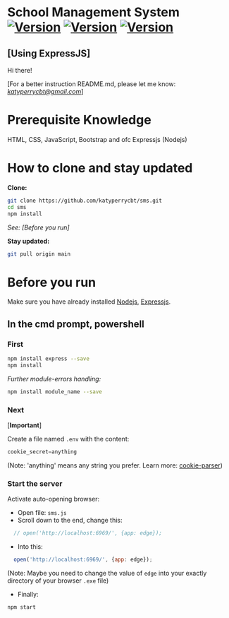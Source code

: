 # School Management System [![Version](https://img.shields.io/badge/version-1.0.0-green.svg)](https://github.com/katyperrycbt/sms/releases/tag/v1.0.0) [![Version](https://img.shields.io/badge/version-1.0.1-green.svg)](https://github.com/katyperrycbt/sms/releases/tag/v1.0.1) [![Version](https://img.shields.io/badge/version-2.0.0-yellow.svg)](https://github.com/katyperrycbt/sms/releases/tag/v2.0.0)

## [Using ExpressJS]
Hi there! 

[For a better instruction README.md, please let me know: *katyperrycbt@gmail.com*]

# Prerequisite Knowledge
HTML, CSS, JavaScript, Bootstrap and ofc Expressjs (Nodejs)

# How to clone and stay updated

**Clone:**
```bash
git clone https://github.com/katyperrycbt/sms.git
cd sms
npm install
```
*See: [Before you run]*

**Stay updated:**
```bash
git pull origin main
```

# Before you run

Make sure you have already installed [Nodejs](https://docs.npmjs.com/downloading-and-installing-node-js-and-npm), [Expressjs](http://expressjs.com/).

## In the cmd prompt, powershell
### First 
```bash
npm install express --save
npm install
```
*Further module-errors handling:*
```bash
npm install module_name --save
```
### Next 
[**Important**] 

Create a file named `.env` with the content: 
```javascript
cookie_secret=anything
```

(Note: 'anything' means any string you prefer. Learn more: [cookie-parser](https://www.npmjs.com/package/cookie-parser))

### Start the server
Activate auto-opening browser:
* Open file: `sms.js`
* Scroll down to the end, change this:
```javascript
  // open('http://localhost:6969/', {app: edge});
```
* Into this:
```javascript
  open('http://localhost:6969/', {app: edge});
```
(Note: Maybe you need to change the value of `edge` into your exactly directory of your browser `.exe` file)
* Finally:
```bash
npm start
```
